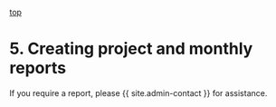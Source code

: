 <a name="reports" href="#" id="toplink">top</a>

# 5. Creating project and monthly reports

If you require a report, please {{ site.admin-contact }} for assistance.

